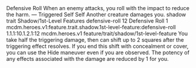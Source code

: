 <ability>
  <name>Defensive Roll</name>
  <flavor>When an enemy attacks, you roll with the impact to reduce the harm.</flavor>
  <keywords>
    <keyword>—</keyword>
  </keywords>
  <type>Triggered</type>
  <distance>Self</distance>
  <target>Self</target>
  <trigger>Another creature damages you.</trigger>
  <metadata>
    <class>shadow</class>
    <feature_type>trait</feature_type>
    <file_dpath>Shadow/1st-Level Features</file_dpath>
    <item_id>defensive-roll</item_id>
    <item_index>12</item_index>
    <item_name>Defensive Roll</item_name>
    <level>1</level>
    <scc>mcdm.heroes.v1:feature.trait.shadow.1st-level-feature:defensive-roll</scc>
    <scdc>1.1.1:10.1.2.1:12</scdc>
    <source>mcdm.heroes.v1</source>
    <type>feature/trait/shadow/1st-level-feature</type>
  </metadata>
  <effects>
    <effect type="mundane">You take half the triggering damage, then can shift up to 2 squares after the triggering effect resolves. If you end this shift with concealment or cover, you can use the Hide maneuver even if you are observed.</effect>
    <effect type="mundane" cost="Spend 1 Insight">The potency of any effects associated with the damage are reduced by 1 for you.</effect>
  </effects>
</ability>
